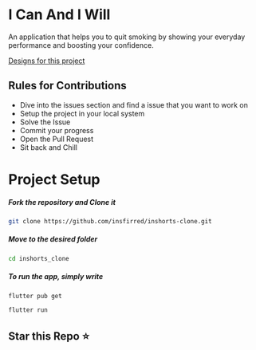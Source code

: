 
# I Can And I Will

An application that helps you to quit smoking by showing your everyday performance and boosting your confidence.

[Designs for this project](https://www.figma.com/file/AoCnj9cF0chozmdPN2gQPE/I-CAN?node-id=0%3A1)

## Rules for Contributions

- Dive into the issues section and find a issue that you want to work on
- Setup the project in your local system 
- Solve the Issue
- Commit your progress
- Open the Pull Request
- Sit back and Chill

# Project Setup
##### Fork the repository and Clone it
```bash
git clone https://github.com/insfirred/inshorts-clone.git
```
  ##### Move to the desired folder
```bash
cd inshorts_clone
```

  ##### To run the app, simply write
```bash
flutter pub get
```

```bash
flutter run
```

## Star this Repo ⭐
